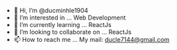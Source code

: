 - 👋 Hi, I’m @ducminhle1904
- 👀 I’m interested in ... Web Development
- 🌱 I’m currently learning ... ReactJs
- 💞️ I’m looking to collaborate on ... ReactJs
- 📫 How to reach me ... My mail: ducle7144@gmail.com

<!---
ducminhle1904/ducminhle1904 is a ✨ special ✨ repository because its `README.md` (this file) appears on your GitHub profile.
You can click the Preview link to take a look at your changes.
--->
